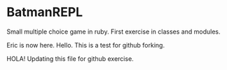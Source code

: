 # BatmanREPL
Small multiple choice game in ruby.
First exercise in classes and modules.

Eric is now here. Hello.
This is a test for github forking.


HOLA! Updating this file for github exercise.
